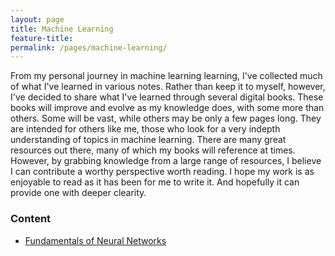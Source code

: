```yaml
---
layout: page
title: Machine Learning
feature-title:
permalink: /pages/machine-learning/
---
```


From my personal journey in machine learning learning, I've collected much of what I've learned in various notes. Rather than keep it to myself, however, I've decided to share what I've learned through several digital books. These books will improve and evolve as my knowledge does, with some more than others. Some will be vast, while others may be only a few pages long. They are intended for others like me, those who look for a very indepth understanding of topics in machine learning. There are many great resources out there, many of which my books will reference at times. However, by grabbing knowledge from a large range of resources, I believe I can contribute a worthy perspective worth reading. I hope my work is as enjoyable to read as it has been for me to write it. And hopefully it can provide one with deeper clearity.

### Content
- [Fundamentals of Neural Networks](https://www.timothyrollings.com/fundamentalNNs/)

